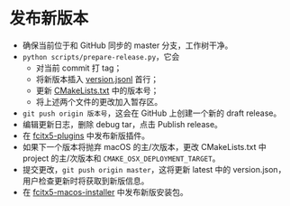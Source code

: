 # 发布新版本

* 确保当前位于和 GitHub 同步的 master 分支，工作树干净。
* `python scripts/prepare-release.py`，它会
  * 对当前 commit 打 tag；
  * 将新版本插入 [version.jsonl](../version.jsonl) 首行；
  * 更新 [CMakeLists.txt](../CMakeLists.txt) 中的版本号；
  * 将上述两个文件的更改加入暂存区。
* `git push origin 版本号`，这会在 GitHub 上创建一个新的 draft release。
* 编辑更新日志，删除 debug tar，点击 Publish release。
* 在 [fcitx5-plugins](https://github.com/fcitx-contrib/fcitx5-plugins/releases/new) 中发布新版插件。
* 如果下一个版本将抛弃 macOS 的主/次版本，更改 CMakeLists.txt 中 project 的主/次版本和 `CMAKE_OSX_DEPLOYMENT_TARGET`。
* 提交更改，`git push origin master`，这将更新 latest 中的 version.json，用户检查更新时将获取到新版信息。
* 在 [fcitx5-macos-installer](https://github.com/fcitx-contrib/fcitx5-macos-installer/releases/new) 中发布新版安装包。
